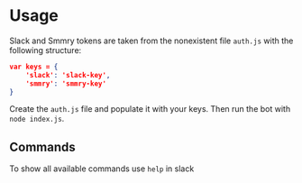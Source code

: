 # Usage
Slack and Smmry tokens are taken from the nonexistent file `auth.js` with the following structure:

```json
var keys = {
    'slack': 'slack-key',
    'smmry': 'smmry-key'
}
```

Create the `auth.js` file and populate it with your keys. Then run the bot with `node index.js`.

## Commands
To show all available commands use `help` in slack